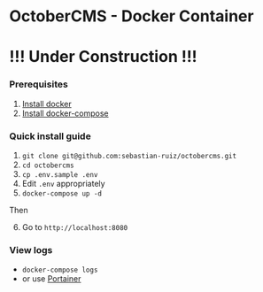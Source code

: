 # OctoberCMS - Docker Container

# !!! Under Construction !!!

### Prerequisites

1. [Install docker](https://www.digitalocean.com/community/tutorials/how-to-install-and-use-docker-on-ubuntu-18-04)
2. [Install docker-compose](https://www.digitalocean.com/community/tutorials/how-to-install-docker-compose-on-ubuntu-16-04)

### Quick install guide

1. `git clone git@github.com:sebastian-ruiz/octobercms.git`
2. `cd octobercms`
3. `cp .env.sample .env`
4. Edit `.env` appropriately
5. `docker-compose up -d`

Then

6. Go to `http://localhost:8080`


### View logs

- `docker-compose logs`
- or use [Portainer](https://www.portainer.io/)
